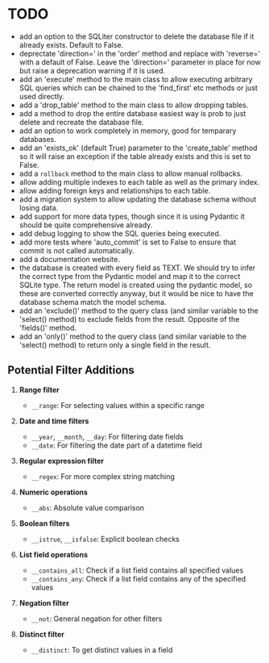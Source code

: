 # TODO

- add an option to the SQLiter constructor to delete the database file if it
  already exists. Default to False.
- deprectate 'direction=' in the 'order' method and replace with 'reverse=' with
  a default of False. Leave the 'direction=' parameter in place for now but
  raise a deprecation warning if it is used.
- add an 'execute' method to the main class to allow executing arbitrary SQL
  queries which can be chained to the 'find_first' etc methods or just used
  directly.
- add a 'drop_table' method to the main class to allow dropping tables.
- add a method to drop the entire database easiest way is prob to just delete
  and recreate the database file.
- add an option to work completely in memory, good for temparary databases.
- add an 'exists_ok' (default True) parameter to the 'create_table' method so it
  will raise an exception if the table already exists and this is set to False.
- add a `rollback` method to the main class to allow manual rollbacks.
- allow adding multiple indexes to each table as well as the primary index.
- allow adding foreign keys and relationships to each table.
- add a migration system to allow updating the database schema without losing
  data.
- add support for more data types, though since it is using Pydantic it should
  be quite comprehensive already.
- add debug logging to show the SQL queries being executed.
- add more tests where 'auto_commit' is set to False to ensure that commit is
  not called automatically.
- add a documentation website.
- the database is created with every field as TEXT. We should try to infer the
  correct type from the Pydantic model and map it to the correct SQLite type.
  The return model is created using the pydantic model, so these are converted
  correctly anyway, but it would be nice to have the database schema match the
  model schema.
- add an 'exclude()' method to the query class (and similar variable to the
  'select() method) to exclude fields from the result. Opposite of the
  'fields()' method.
- add an 'only()' method to the query class (and similar variable to the
  'select() method) to return only a single field in the result.

## Potential Filter Additions

1. **Range filter**
   - `__range`: For selecting values within a specific range

2. **Date and time filters**
   - `__year`, `__month`, `__day`: For filtering date fields
   - `__date`: For filtering the date part of a datetime field

3. **Regular expression filter**
   - `__regex`: For more complex string matching

4. **Numeric operations**
   - `__abs`: Absolute value comparison

5. **Boolean filters**
   - `__istrue`, `__isfalse`: Explicit boolean checks

6. **List field operations**
   - `__contains_all`: Check if a list field contains all specified values
   - `__contains_any`: Check if a list field contains any of the specified values

7. **Negation filter**
   - `__not`: General negation for other filters

8. **Distinct filter**
    - `__distinct`: To get distinct values in a field
